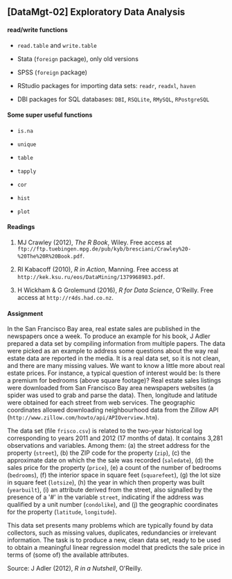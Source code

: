 ## [DataMgt-02] Exploratory Data Analysis

#### read/write functions

- `read.table` and `write.table`

- Stata (`foreign` package), only old versions

- SPSS  (`foreign` package)

- RStudio packages for importing data sets: `readr`, `readxl`, `haven`

- DBI packages for SQL databases: `DBI`, `RSQLite`, `RMySQL`, `RPostgreSQL`

#### Some super useful functions

- `is.na`

- `unique`

- `table`

- `tapply`

- `cor`

- `hist`

- `plot`

#### Readings

1. MJ Crawley (2012), *The R Book*, Wiley. Free access at `ftp://ftp.tuebingen.mpg.de/pub/kyb/bresciani/Crawley%20-%20The%20R%20Book.pdf`.

2. RI Kabacoff (2010), *R in Action*, Manning. Free access at `http://kek.ksu.ru/eos/DataMining/1379968983.pdf`.

3. H Wickham & G Grolemund (2016), *R for Data Science*, O'Reilly. Free access at `http://r4ds.had.co.nz`.

#### Assignment

In the San Francisco Bay area, real estate sales are published in the newspapers once a week. To produce an example for his book, J Adler prepared a data set by compiling information from multiple papers. The data were picked as an example to address some questions about the way real estate data are reported in the media. It is a real data set, so it is not clean, and there are many missing values. We want to know a little more about real estate prices. For instance, a typical question of interest would be: Is there a premium for bedrooms (above square footage)? Real estate sales listings were downloaded from San Francisco Bay area newspapers websites (a spider was used to grab and parse the data). Then, longitude and latitude were obtained for each street from web services. The geographic coordinates allowed downloading neighbourhood data from the Zillow API (`http://www.zillow.com/howto/api/APIOverview.htm`). 

The data set (file `frisco.csv`) is related to the two-year historical log corresponding to years 2011 and 2012 (17 months of data). It contains 3,281 observations and variables. Among them: (a) the street address for the property (`street`), (b) the ZIP code for the property (`zip`), (c) the approximate date on which the the sale was recorded (`saledate`), (d) the sales price for the property (`price`), (e) a count of the number of bedrooms (`bedrooms`), (f) the interior space in square feet (`squarefeet`), (g) the lot size in square feet (`lotsize`), (h) the year in which then property was built (`yearbuilt`), (i) an attribute derived from the street, also signalled by the presence of a '#' in the variable `street`, indicating if the address was qualified by a unit number (`condolike`), and (j) the geographic coordinates for the property (`latitude`, `longitude`).

This data set presents many problems which are typically found by data collectors, such as missing values, duplicates, redundancies or irrelevant information. The task is to produce a new, clean data set, ready to be used to obtain a meaningful linear regression model that predicts the sale price in terms of (some of) the available attributes.

Source: J Adler (2012), *R in a Nutshell*, O'Reilly.


